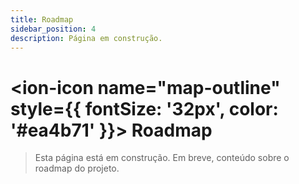 ```yaml
---
title: Roadmap
sidebar_position: 4
description: Página em construção.
---
```


# <ion-icon name="map-outline" style={{ fontSize: '32px', color: '#ea4b71' }}></ion-icon> Roadmap

> Esta página está em construção. Em breve, conteúdo sobre o roadmap do projeto. 